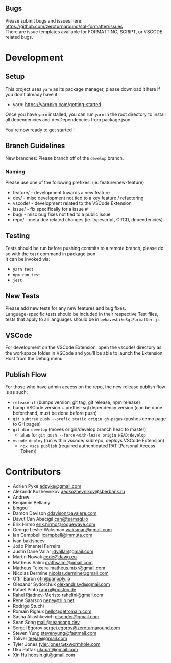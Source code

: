 ## Bugs

Please submit bugs and issues here: https://github.com/zeroturnaround/sql-formatter/issues \
There are issue templates available for FORMATTING, SCRIPT, or VSCODE related bugs.

# Development

## Setup

This project uses `yarn` as its package manager, please download it here if you don't already have it:

- yarn: https://yarnpkg.com/getting-started

Once you have `yarn` installed, you can run `yarn` in the root directory to install all dependencies and devDependencies from package.json.

You're now ready to get started !

## Branch Guidelines

New branches: Please branch off of the `develop` branch.

### Naming

Please use one of the following prefixes: (ie. feature/new-feature)

- feature/ - development towards a new feature
- dev/ - misc development not tied to a key feature / refactoring
- vscode/ - development related to the VSCode Extension
- issue/ - fix specifically for a issue #
- bug/ - misc bug fixes not tied to a public issue
- repo/ - meta dev related changes (ie. typescript, CI/CD, dependencies)

## Testing

Tests should be run before pushing commits to a remote branch, please do so with the `test` command in package.json \
It can be invoked via:

- `yarn test`
- `npm run test`
- `jest`

## New Tests

Please add new tests for any new features and bug fixes. \
Language-specific tests should be included in their respective Test files, tests that apply to all languages should be in `behavesLikeSqlFormatter.js`

## VSCode

For development on the VSCode Extension, open the vscode/ directory as the workspace folder in VSCode and you'll be able to launch the Extension Host from the Debug menu

## Publish Flow

For those who have admin access on the repo, the new release publish flow is as such:

- `release-it` (bumps version, git tag, git release, npm release)
- bump VSCode version + prettier-sql dependency version (can be done beforehand, must be done before push)
- `git subtree push --prefix static origin gh-pages` (pushes demo page to GH pages)
- `git dio develop` (moves origin/develop branch head to master)
  - alias for `git push --force-with-lease origin HEAD:develop`
- `vscode deploy` (run within vscode/ subrepo, deploys VSCode Extension)
  - `npx vsce publish` (required authenticated PAT (Personal Access Token))

# Contributors

- Adrien Pyke <adpyke@gmail.com>
- Alexandr Kozhevnikov <aedkozhevnikov@sberbank.ru>
- Andrew
- Benjamin Bellamy
- bingou
- Damon Davison <ddavison@avalere.com>
- Davut Can Abacigil <can@teamsql.io>
- Erik Hirmo <erik.hirmo@roguewave.com>
- George Leslie-Waksman <waksman@gmail.com>
- Ian Campbell <icampbell@immuta.com>
- ivan baktsheev
- João Pimentel Ferreira
- Justin Dane Vallar <jdvallar@gmail.com>
- Martin Nowak <code@dawg.eu>
- Matheus Salmi <mathsalmi@gmail.com>
- Matheus Teixeira <matheus.mtxr@gmail.com>
- Nicolas Dermine <nicolas.dermine@gmail.com>
- Offir Baron <ofir@panoply.io>
- Olexandr Sydorchuk <olexandr.syd@gmail.com>
- Rafael Pinto <raprp@posteo.de>
- Rahel Rjadnev-Meristo <rahelini@gmail.com>
- Rene Saarsoo <nene@triin.net>
- Rodrigo Stuchi
- Romain Rigaux <hello@getromain.com>
- Sasha Aliashkevich <olsender@gmail.com>
- Sean Song <mail@seansong.dev>
- Sergei Egorov <sergei.egorov@zeroturnaround.com>
- Steven Yung <stevenyung@fastmail.com>
- Toliver <teejae@gmail.com>
- Tyler Jones <tyler.jones@txwormhole.com>
- Uku Pattak <ukupat@gmail.com>
- Xin Hu <hoosin.git@gmail.com>
